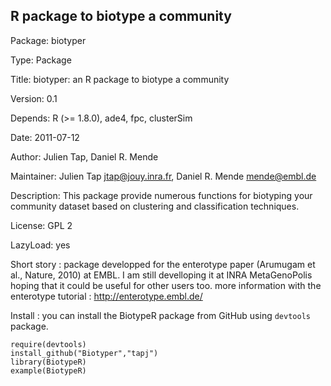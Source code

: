 ## R package to biotype a community
Package: biotyper

Type: Package

Title: biotyper: an R package to biotype a community

Version: 0.1

Depends: R (>= 1.8.0), ade4, fpc, clusterSim

Date: 2011-07-12

Author: Julien Tap, Daniel R. Mende

Maintainer: Julien Tap <jtap@jouy.inra.fr>, Daniel R. Mende <mende@embl.de>

Description: This package provide numerous functions for biotyping your community dataset based on clustering and classification techniques.

License: GPL 2

LazyLoad: yes

Short story : package developped for the enterotype paper (Arumugam et al., Nature, 2010) at EMBL.
I am still develloping it at INRA MetaGenoPolis hoping that it could be useful for other users too. more information with the enterotype tutorial : http://enterotype.embl.de/

Install : you can install the BiotypeR package from GitHub using `devtools` package.

    require(devtools)
    install_github("Biotyper","tapj")
    library(BiotypeR)
    example(BiotypeR)
    
  
  
  
  
  

